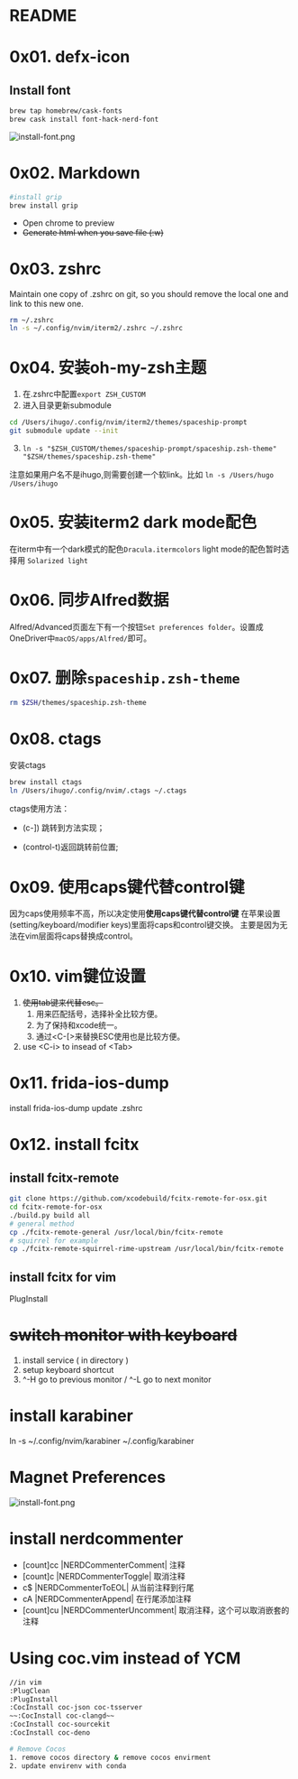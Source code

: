 # README

# 0x01. defx-icon
## Install font

```bash
brew tap homebrew/cask-fonts
brew cask install font-hack-nerd-font
```

![install-font.png](images/install-font.png)

# 0x02. Markdown

```bash
#install grip
brew install grip
```

- <c-m> Open chrome to preview
- ~~Generate html when you save file (:w)~~

# 0x03. zshrc
Maintain one copy of .zshrc on git, so you should remove the local one and link to this new one.

```bash 
rm ~/.zshrc
ln -s ~/.config/nvim/iterm2/.zshrc ~/.zshrc
```

# 0x04. 安装oh-my-zsh主题

1. 在.zshrc中配置`export ZSH_CUSTOM`
2. 进入目录更新submodule
```bash
cd /Users/ihugo/.config/nvim/iterm2/themes/spaceship-prompt
git submodule update --init
```
3. `ln -s "$ZSH_CUSTOM/themes/spaceship-prompt/spaceship.zsh-theme" "$ZSH/themes/spaceship.zsh-theme"`

注意如果用户名不是ihugo,则需要创建一个软link。比如 `ln -s /Users/hugo /Users/ihugo`

# 0x05. 安装iterm2 dark mode配色

在iterm中有一个dark模式的配色`Dracula.itermcolors`
light mode的配色暂时选择用 `Solarized light`

# 0x06. 同步Alfred数据
Alfred/Advanced页面左下有一个按钮`Set preferences folder`。设置成OneDriver中`macOS/apps/Alfred/`即可。

# 0x07. 删除`spaceship.zsh-theme`
```bash
rm $ZSH/themes/spaceship.zsh-theme
```

# 0x08. ctags
安装ctags 

```bash
brew install ctags
ln /Users/ihugo/.config/nvim/.ctags ~/.ctags
```

ctags使用方法： 

- (c-]) 跳转到方法实现； 

- (control-t)返回跳转前位置;

# 0x09. 使用caps键代替control键
因为caps使用频率不高，所以决定使用**使用caps键代替control键**
在苹果设置(setting/keyboard/modifier keys)里面将caps和control键交换。
主要是因为无法在vim层面将caps替换成control。

# 0x10. vim键位设置
1. ~~使用tab键来代替esc。~~
    1. <Tab>用来匹配括号，选择补全比较方便。
    2. 为了保持和xcode统一。
    3. 通过<C-[>来替换ESC使用也是比较方便。
2. use \<C-i\> to insead of \<Tab\>

# 0x11. frida-ios-dump
install frida-ios-dump
update .zshrc

# 0x12. install fcitx
## install fcitx-remote
```bash
git clone https://github.com/xcodebuild/fcitx-remote-for-osx.git
cd fcitx-remote-for-osx
./build.py build all
# general method
cp ./fcitx-remote-general /usr/local/bin/fcitx-remote
# squirrel for example
cp ./fcitx-remote-squirrel-rime-upstream /usr/local/bin/fcitx-remote
```

## install fcitx for vim
PlugInstall

# ~~switch monitor with keyboard~~
1. install service ( in directory )
2. setup keyboard shortcut
3. ^-H go to previous monitor / ^-L go to next monitor

# install karabiner
ln -s ~/.config/nvim/karabiner ~/.config/karabiner

# Magnet Preferences
![install-font.png](images/screenshort-Magnet.jpg)

# install nerdcommenter
* [count]<leader>cc |NERDCommenterComment| 注释
* [count]<leader>c<space> |NERDCommenterToggle| 取消注释
* <leader>c$ |NERDCommenterToEOL| 从当前注释到行尾
* <leader>cA |NERDCommenterAppend| 在行尾添加注释
* [count]<leader>cu |NERDCommenterUncomment| 取消注释，这个可以取消嵌套的注释

# Using coc.vim instead of YCM
```bash
//in vim
:PlugClean
:PlugInstall
:CocInstall coc-json coc-tsserver
~~:CocInstall coc-clangd~~
:CocInstall coc-sourcekit
:CocInstall coc-deno

# Remove Cocos
1. remove cocos directory & remove cocos envirment
2. update envirenv with conda
```
